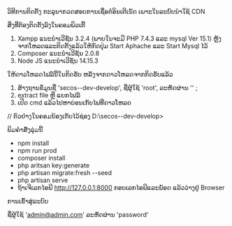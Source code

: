 ວິທີການຕິດຕັ້ງ
ກະລຸນາກວດສອບການເຊື່ອຕໍ່ອິນເຕີເນັດ ເພາະໃນລະບົບນຳໃຊ້ CDN

ສິ່ງທີ່ຕ້ອງຕິດຕັ້ງລົງໃນຄອມພິວເຕີ້ 
1. Xampp ແນະນຳເວີຊັນ 3.2.4 (ພາຍໃນຈະມີ PHP 7.4.3 ແລະ mysql  Ver 15.1) ຫຼັງຈາກໂຫລດແລະຕິດຕັ້ງແລ້ວໃຫ້ກົດປຸ່ມ Start Aphache ແລະ Start Mysql ໄວ້
2. Composer ແນະນຳເວີຊັນ 2.0.8 
3. Node JS ແນະນຳເວີຊັນ 14.15.3

ໃຫ້ດາວໂຫລດໄຟລ໌ນີ້ໃນກິດຮັບ ຫລັງຈາກດາວໂຫລດຈາກກິດຮັບແລ້ວ
1. ສ້າງຖານຂໍ້ມູນຊື່ 'secos--dev-develop', ຊື່ຜູ້ໃຊ້ 'root', ລະຫັດຜ່ານ  '' ;
2. extract file ຫຼື ແຍກໄຟລ໌
3. ເປີດ cmd ແລ້ວໄປຫາບ່ອນເກັບໄຟທີ່ດາວໂຫລດ 

// ຕົວຢ່າງໃນຄອມນ້ອງເກັບໄວ້ຊ່ອງ D:\secos--dev-develop>

ພິມຄຳສັ່ງລຸ່ມນີ້
- npm install
- npm run prod
- composer install
- php aritsan key:generate
- php artisan migrate:fresh --seed
- php artisan serve
- ຖ້າເຈີເລກໄອພີ http://127.0.0.1:8000 ກອບເລກໄອພີແລະພັອດ ແລ້ວວ່າງຢູ່ Browser

ການເຂົ້າສູ່ລະບົບ

ຊື່ຜູ້ໃຊ້       'admin@admin.com'
ລະຫັດຜ່ານ    'password'
